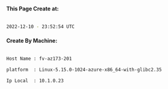 
   
#### This Page Create at:

```bash

2022-12-10 - 23:52:54 UTC

```

#### Create By Machine:

```bash

Host Name : fv-az173-201

platform  : Linux-5.15.0-1024-azure-x86_64-with-glibc2.35

Ip Local  : 10.1.0.23

```

